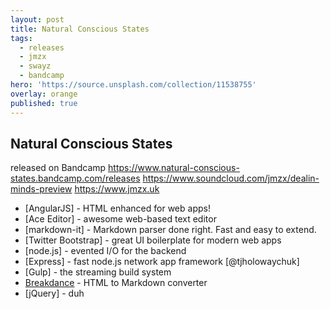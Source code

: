 ```yaml
---
layout: post
title: Natural Conscious States
tags:
  - releases
  - jmzx
  - swayz
  - bandcamp
hero: 'https://source.unsplash.com/collection/11538755'
overlay: orange
published: true
---
```


## Natural Conscious States
released on Bandcamp
https://www.natural-conscious-states.bandcamp.com/releases
https://www.soundcloud.com/jmzx/dealin-minds-preview
https://www.jmzx.uk

* [AngularJS] - HTML enhanced for web apps!
* [Ace Editor] - awesome web-based text editor
* [markdown-it] - Markdown parser done right. Fast and easy to extend.
* [Twitter Bootstrap] - great UI boilerplate for modern web apps
* [node.js] - evented I/O for the backend
* [Express] - fast node.js network app framework [@tjholowaychuk]
* [Gulp] - the streaming build system
* [Breakdance](https://breakdance.github.io/breakdance/) - HTML to Markdown converter
* [jQuery] - duh
